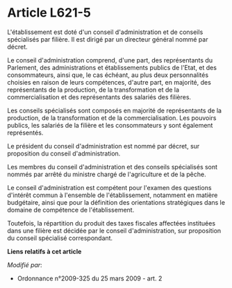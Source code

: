 # Article L621-5

L'établissement est doté d'un conseil d'administration et de conseils spécialisés par filière. Il est dirigé par un directeur
général nommé par décret. 

Le conseil d'administration comprend, d'une part, des représentants du Parlement, des administrations et établissements
publics de l'Etat, et des consommateurs, ainsi que, le cas échéant, au plus deux personnalités choisies en raison de leurs
compétences, d'autre part, en majorité, des représentants de la production, de la transformation et de la commercialisation
et des représentants des salariés des filières. 

Les conseils spécialisés sont composés en majorité de représentants de la production, de la transformation et de la
commercialisation. Les pouvoirs publics, les salariés de la filière et les consommateurs y sont également représentés.

Le président du conseil d'administration est nommé par décret, sur proposition du conseil d'administration. 

Les membres du conseil d'administration et des conseils spécialisés sont nommés par arrêté du ministre chargé de
l'agriculture et de la pêche. 

Le conseil d'administration est compétent pour l'examen des questions d'intérêt commun à l'ensemble de l'établissement,
notamment en matière budgétaire, ainsi que pour la définition des orientations stratégiques dans le domaine de compétence de
l'établissement. 

Toutefois, la répartition du produit des taxes fiscales affectées instituées dans une filière est décidée par le conseil
d'administration, sur proposition du conseil spécialisé correspondant.

**Liens relatifs à cet article**

_Modifié par_:

  - Ordonnance n°2009-325 du 25 mars 2009 - art. 2
